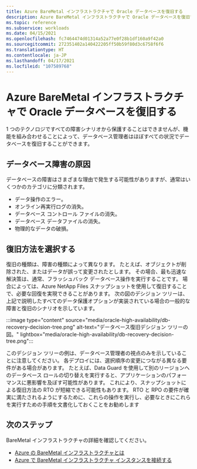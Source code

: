 ```yaml
---
title: Azure BareMetal インフラストラクチャで Oracle データベースを復旧する
description: Azure BareMetal インフラストラクチャで Oracle データベースを復旧する方法について説明します。
ms.topic: reference
ms.subservice: workloads
ms.date: 04/15/2021
ms.openlocfilehash: fc7464474d01314a52a77e0f28b1df160a9f42a0
ms.sourcegitcommit: 272351402a140422205ff50b59f80d3c6758f6f6
ms.translationtype: HT
ms.contentlocale: ja-JP
ms.lasthandoff: 04/17/2021
ms.locfileid: "107589768"
---
```

# <a name="recover-your-oracle-database-on-azure-baremetal-infrastructure"></a>Azure BareMetal インフラストラクチャで Oracle データベースを復旧する

1 つのテクノロジですべての障害シナリオから保護することはできませんが、機能を組み合わせることによって、データベース管理者はほぼすべての状況でデータベースを復旧することができます。

## <a name="causes-of-database-failure"></a>データベース障害の原因

データベースの障害はさまざまな理由で発生する可能性がありますが、通常はいくつかのカテゴリに分類されます。

- データ操作のエラー。
- オンライン再実行ログの消失。
- データベース コントロール ファイルの消失。
- データベース データファイルの消失。
- 物理的なデータの破損。

## <a name="choose-your-method-of-recovery"></a>復旧方法を選択する

復旧の種類は、障害の種類によって異なります。 たとえば、オブジェクトが削除された、またはデータが誤って変更されたとします。 その場合、最も迅速な解決策は、通常、フラッシュバック データベース操作を実行することです。 場合によっては、Azure NetApp Files スナップショットを使用して復旧することで、必要な回復を実現できることがあります。 次の図のデシジョン ツリーは、上記で説明したすべてのデータ保護オプションが実装されている場合の一般的な障害と復旧のシナリオを示しています。

:::image type="content" source="media/oracle-high-availability/db-recovery-decision-tree.png" alt-text="データベース復旧デシジョン ツリーの図。" lightbox="media/oracle-high-availability/db-recovery-decision-tree.png":::

このデシジョン ツリーの例は、データベース管理者の視点のみを示していることに注意してください。 各デプロイには、選択順序の変更につながる異なる要件がある場合があります。 たとえば、Data Guard を使用して別のリージョンへのデータベース ロールの切り替えを実行すると、アプリケーションのパフォーマンスに悪影響を及ぼす可能性があります。 これにより、スナップショットによる復旧方法の RTO が短縮できる可能性もあります。 RTO と RPO の要件が確実に満たされるようにするために、これらの操作を実行し、必要なときにこれらを実行すための手順を文書化しておくことをお勧めします

## <a name="next-steps"></a>次のステップ

BareMetal インフラストラクチャの詳細を確認してください。

- [Azure の BareMetal インフラストラクチャとは](../../concepts-baremetal-infrastructure-overview.md)
- [Azure で BareMetal インフラストラクチャ インスタンスを接続する](../../connect-baremetal-infrastructure.md)
